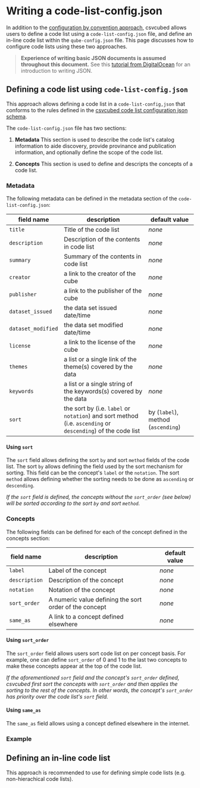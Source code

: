# Writing a code-list-config.json

In addition to the [configuration by convention approach](convention.md), csvcubed allows users to define a code list using a `code-list-config.json` file, and define an in-line code list within the `qube-config.json` file. This page discusses how to configure code lists using these two approaches.

> **Experience of writing basic JSON documents is assumed throughout this document.**
> See this [tutorial from DigitalOcean](https://www.digitalocean.com/community/tutorials/an-introduction-to-json) for an introduction to writing JSON.

## Defining a code list using `code-list-config.json`

This approach allows defining a code list in a `code-list-config,json` that conforms to the rules defined in the [csvcubed code list configuration json schema](https://purl.org/csv-cubed/code-list-config/v1).

The `code-list-config.json` file has two sections:

1. **Metadata**
   This section is used to describe the code list's catalog information to aide discovery, provide provinance and publication information, and optionally define the scope of the code list.

2. **Concepts**
   This section is used to define and descripts the concepts of a code list.

### Metadata

The following metadata can be defined in the metadata section of the `code-list-config.json`:

| **field name**     | **description**                                                                                              | **default value**                  |
|--------------------|--------------------------------------------------------------------------------------------------------------|------------------------------------|
| `title`            | Title of the code list                                                                                       | *none*                             |
| `description`      | Description of the contents in code list                                                                     | *none*                             |
| `summary`          | Summary of the contents in code list                                                                         | *none*                             |
| `creator`          | a link to the creator of the cube                                                                            | *none*                             |
| `publisher`        | a link to the publisher of the cube                                                                          | *none*                             |
| `dataset_issued`   | the data set issued date/time                                                                                | *none*                             |
| `dataset_modified` | the data set modified date/time                                                                              | *none*                             |
| `license`          | a link to the license of the cube                                                                            | *none*                             |
| `themes`           | a list or a single link of the theme(s) covered by the data                                                  | *none*                             |
| `keywords`         | a list or a single string of the keywords(s) covered by the data                                             | *none*                             |
| `sort`             | the sort by (i.e. `label` or `notation`) and sort method (i.e. `ascending` or `descending`) of the code list | by (`label`), method (`ascending`) |

#### Using `sort`

The `sort` field allows defining the sort `by` and sort `method` fields of the code list. The sort `by` allows defining the field used by the sort mechanism for sorting. This field can be the concept's `label` or the `notation`. The sort `method` allows defining whether the sorting needs to be done as `ascending` or `descending`.

*If the `sort` field is defined, the concepts without the `sort_order` (see below) will be sorted according to the sort  `by` and sort `method`.*

### Concepts

The following fields can be defined for each of the concept defined in the concepts section:

| **field name** | **description**                                        | **default value** |
|----------------|--------------------------------------------------------|-------------------|
| `label`        | Label of the concept                                   | *none*            |
| `description`  | Description of the concept                             | *none*            |
| `notation`     | Notation of the concept                                | *none*            |
| `sort_order`   | A numeric value defining the sort order of the concept | *none*            |
| `same_as`      | A link to a concept defined elsewhere                  | *none*            |

#### Using `sort_order`

The `sort_order` field allows users sort code list on per concept basis. For example, one can define `sort_order` of 0 and 1 to the last two concepts to make these concepts appear at the top of the code list.

*If the aforementioned `sort` field and the concept's `sort_order` defined, csvcubed first sort the concepts with `sort_order` and then applies the sorting to the rest of the concepts. In other words, the concept's `sort_order` has priority over the code list's `sort` field.*

#### Using `same_as`

The `same_as` field allows using a concept defined elsewhere in the internet.

### Example

## Defining an in-line code list

This approach is recommended to use for defining simple code lists (e.g. non-hierachical code lists).